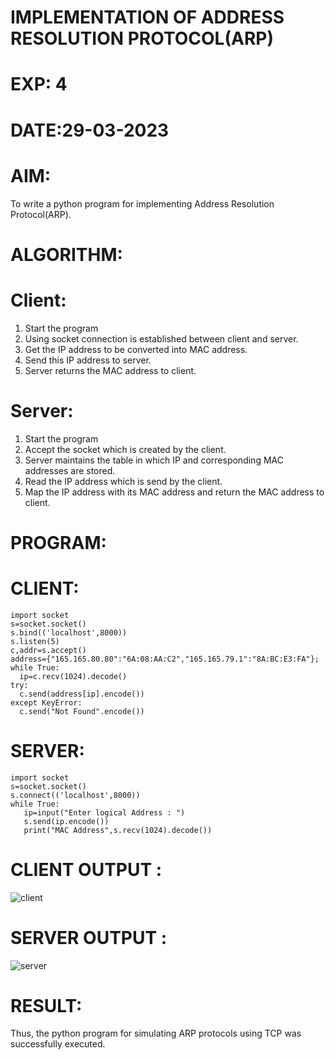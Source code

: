# IMPLEMENTATION OF ADDRESS RESOLUTION PROTOCOL(ARP)

# EXP: 4

# DATE:29-03-2023

# AIM:
To write a python program for implementing Address Resolution Protocol(ARP).

# ALGORITHM:
# Client:
1. Start the program
2. Using socket connection is established between client and server.
3. Get the IP address to be converted into MAC address.
4. Send this IP address to server.
5. Server returns the MAC address to client.
# Server:
1. Start the program
2. Accept the socket which is created by the client.
3. Server maintains the table in which IP and corresponding MAC addresses are
stored.
4. Read the IP address which is send by the client.
5. Map the IP address with its MAC address and return the MAC address to client.
# PROGRAM:
# CLIENT:
```python3
import socket
s=socket.socket()
s.bind(('localhost',8000))
s.listen(5)
c,addr=s.accept()
address={"165.165.80.80":"6A:08:AA:C2","165.165.79.1":"8A:BC:E3:FA"};
while True:
  ip=c.recv(1024).decode()
try:
  c.send(address[ip].encode())
except KeyError:
  c.send("Not Found".encode())
  ```
# SERVER:
```python3
import socket
s=socket.socket()
s.connect(('localhost',8000))
while True:
   ip=input("Enter logical Address : ")
   s.send(ip.encode())
   print("MAC Address",s.recv(1024).decode())
```

# CLIENT OUTPUT : 




![client](https://github.com/Skanthasishanth/EX-4/assets/118298456/f4d84eec-8442-4f5b-af34-222c4c397eba)


# SERVER OUTPUT :



![server](https://github.com/Skanthasishanth/EX-4/assets/118298456/cd7eb64f-d04a-4127-b68d-d908f18c9da3)

# RESULT:
Thus, the python program for simulating ARP protocols using TCP was successfully executed.



